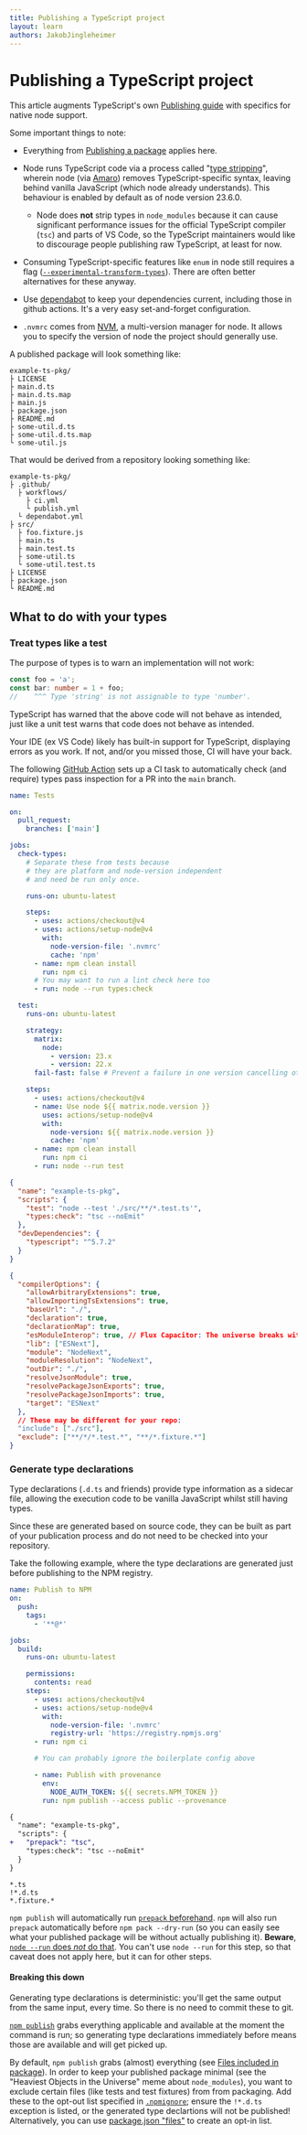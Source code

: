 ```yaml
---
title: Publishing a TypeScript project
layout: learn
authors: JakobJingleheimer
---
```


# Publishing a TypeScript project

This article augments TypeScript's own [Publishing guide](https://www.typescriptlang.org/docs/handbook/declaration-files/publishing.html) with specifics for native node support.

Some important things to note:

- Everything from [Publishing a package](../modules/publishing-a-package) applies here.

- Node runs TypeScript code via a process called "[type stripping](https://nodejs.org/api/typescript.html#type-stripping)", wherein node (via [Amaro](https://github.com/nodejs/amaro)) removes TypeScript-specific syntax, leaving behind vanilla JavaScript (which node already understands). This behaviour is enabled by default as of node version 23.6.0.

  - Node does **not** strip types in `node_modules` because it can cause significant performance issues for the official TypeScript compiler (`tsc`) and parts of VS Code, so the TypeScript maintainers would like to discourage people publishing raw TypeScript, at least for now.

- Consuming TypeScript-specific features like `enum` in node still requires a flag ([`--experimental-transform-types`](https://nodejs.org/api/typescript.html#typescript-features)). There are often better alternatives for these anyway.

- Use [dependabot](https://docs.github.com/en/code-security/dependabot) to keep your dependencies current, including those in github actions. It's a very easy set-and-forget configuration.

- `.nvmrc` comes from [NVM](https://github.com/nvm-sh/nvm), a multi-version manager for node. It allows you to specify the version of node the project should generally use.

A published package will look something like:

```text displayName="Published example TypeScript package (directory overview)"
example-ts-pkg/
├ LICENSE
├ main.d.ts
├ main.d.ts.map
├ main.js
├ package.json
├ README.md
├ some-util.d.ts
├ some-util.d.ts.map
└ some-util.js
```

That would be derived from a repository looking something like:

```text displayName="Source of the example TypeScript package (directory overview)"
example-ts-pkg/
├ .github/
  ├ workflows/
    ├ ci.yml
    └ publish.yml
  └ dependabot.yml
├ src/
  ├ foo.fixture.js
  ├ main.ts
  ├ main.test.ts
  ├ some-util.ts
  └ some-util.test.ts
├ LICENSE
├ package.json
└ README.md
```

## What to do with your types

### Treat types like a test

The purpose of types is to warn an implementation will not work:

```ts
const foo = 'a';
const bar: number = 1 + foo;
//    ^^^ Type 'string' is not assignable to type 'number'.
```

TypeScript has warned that the above code will not behave as intended, just like a unit test warns that code does not behave as intended.

Your IDE (ex VS Code) likely has built-in support for TypeScript, displaying errors as you work. If not, and/or you missed those, CI will have your back.

The following [GitHub Action](https://github.com/features/actions) sets up a CI task to automatically check (and require) types pass inspection for a PR into the `main` branch.

```yaml displayName=".github/workflows/ci.yml"
name: Tests

on:
  pull_request:
    branches: ['main']

jobs:
  check-types:
    # Separate these from tests because
    # they are platform and node-version independent
    # and need be run only once.

    runs-on: ubuntu-latest

    steps:
      - uses: actions/checkout@v4
      - uses: actions/setup-node@v4
        with:
          node-version-file: '.nvmrc'
          cache: 'npm'
      - name: npm clean install
        run: npm ci
      # You may want to run a lint check here too
      - run: node --run types:check

  test:
    runs-on: ubuntu-latest

    strategy:
      matrix:
        node:
          - version: 23.x
          - version: 22.x
      fail-fast: false # Prevent a failure in one version cancelling other runs

    steps:
      - uses: actions/checkout@v4
      - name: Use node ${{ matrix.node.version }}
        uses: actions/setup-node@v4
        with:
          node-version: ${{ matrix.node.version }}
          cache: 'npm'
      - name: npm clean install
        run: npm ci
      - run: node --run test
```

```json displayName="package.json"
{
  "name": "example-ts-pkg",
  "scripts": {
    "test": "node --test './src/**/*.test.ts'",
    "types:check": "tsc --noEmit"
  },
  "devDependencies": {
    "typescript": "^5.7.2"
  }
}
```

```json displayName="tsconfig.json"
{
  "compilerOptions": {
    "allowArbitraryExtensions": true,
    "allowImportingTsExtensions": true,
    "baseUrl": "./",
    "declaration": true,
    "declarationMap": true,
    "esModuleInterop": true, // Flux Capacitor: The universe breaks without it, but nobody knows exactly what it does.
    "lib": ["ESNext"],
    "module": "NodeNext",
    "moduleResolution": "NodeNext",
    "outDir": "./",
    "resolveJsonModule": true,
    "resolvePackageJsonExports": true,
    "resolvePackageJsonImports": true,
    "target": "ESNext"
  },
  // These may be different for your repo:
  "include": ["./src"],
  "exclude": ["**/*/*.test.*", "**/*.fixture.*"]
}
```

### Generate type declarations

Type declarations (`.d.ts` and friends) provide type information as a sidecar file, allowing the execution code to be vanilla JavaScript whilst still having types.

Since these are generated based on source code, they can be built as part of your publication process and do not need to be checked into your repository.

Take the following example, where the type declarations are generated just before publishing to the NPM registry.

```yaml displayName=".github/workflows/publish.yml"
name: Publish to NPM
on:
  push:
    tags:
      - '**@*'

jobs:
  build:
    runs-on: ubuntu-latest

    permissions:
      contents: read
    steps:
      - uses: actions/checkout@v4
      - uses: actions/setup-node@v4
        with:
          node-version-file: '.nvmrc'
          registry-url: 'https://registry.npmjs.org'
      - run: npm ci

      # You can probably ignore the boilerplate config above

      - name: Publish with provenance
        env:
          NODE_AUTH_TOKEN: ${{ secrets.NPM_TOKEN }}
        run: npm publish --access public --provenance
```

```diff displayName="package.json"
{
  "name": "example-ts-pkg",
  "scripts": {
+   "prepack": "tsc",
    "types:check": "tsc --noEmit"
  }
}
```

```text displayName=".npmignore"
*.ts
!*.d.ts
*.fixture.*
```

`npm publish` will automatically run [`prepack` beforehand](https://docs.npmjs.com/cli/v11/using-npm/scripts#npm-publish). `npm` will also run `prepack` automatically before `npm pack --dry-run` (so you can easily see what your published package will be without actually publishing it). **Beware**, [`node --run` does _not_ do that](../command-line/run-nodejs-scripts-from-the-command-line.md#using-the---run-flag). You can't use `node --run` for this step, so that caveat does not apply here, but it can for other steps.

#### Breaking this down

Generating type declarations is deterministic: you'll get the same output from the same input, every time. So there is no need to commit these to git.

[`npm publish`](https://docs.npmjs.com/cli/v11/commands/npm-publish) grabs everything applicable and available at the moment the command is run; so generating type declarations immediately before means those are available and will get picked up.

By default, `npm publish` grabs (almost) everything (see [Files included in package](https://docs.npmjs.com/cli/v11/commands/npm-publish#files-included-in-package)). In order to keep your published package minimal (see the "Heaviest Objects in the Universe" meme about `node_modules`), you want to exclude certain files (like tests and test fixtures) from from packaging. Add these to the opt-out list specified in [`.npmignore`](https://docs.npmjs.com/cli/v11/using-npm/developers#keeping-files-out-of-your-package); ensure the `!*.d.ts` exception is listed, or the generated type declartions will not be published! Alternatively, you can use [package.json "files"](https://docs.npmjs.com/cli/v11/configuring-npm/package-json#files) to create an opt-in list.
